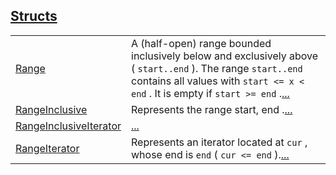 
[Structs](./core-ops-range-structs.md)
 ---
| | |
|:---|:---|
| [Range](./core-ops-range-Range.md) | A (half-open) range bounded inclusively below and exclusively above ( `start..end` ). The range `start..end`  contains all values with `start <= x < end` . It is empty if `start >= end` .[...](./core-ops-range-Range.md) |
| [RangeInclusive](./core-ops-range-RangeInclusive.md) | Represents the range start, end .[...](./core-ops-range-RangeInclusive.md) |
| [RangeInclusiveIterator](./core-ops-range-RangeInclusiveIterator.md) | [...](./core-ops-range-RangeInclusiveIterator.md) |
| [RangeIterator](./core-ops-range-RangeIterator.md) | Represents an iterator located at `cur` , whose end is `end`  ( `cur <= end` ).[...](./core-ops-range-RangeIterator.md) |
